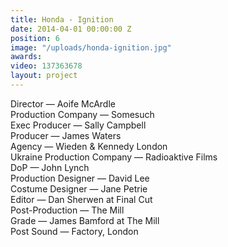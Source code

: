 ```yaml
---
title: Honda - Ignition
date: 2014-04-01 00:00:00 Z
position: 6
image: "/uploads/honda-ignition.jpg"
awards: 
video: 137363678
layout: project
---
```


Director — Aoife McArdle  
Production Company — Somesuch  
Exec Producer — Sally Campbell  
Producer — James Waters  
Agency — Wieden & Kennedy London  
Ukraine Production Company — Radioaktive Films  
DoP — John Lynch  
Production Designer — David Lee  
Costume Designer — Jane Petrie  
Editor — Dan Sherwen at Final Cut  
Post-Production — The Mill  
Grade — James Bamford at The Mill  
Post Sound — Factory, London